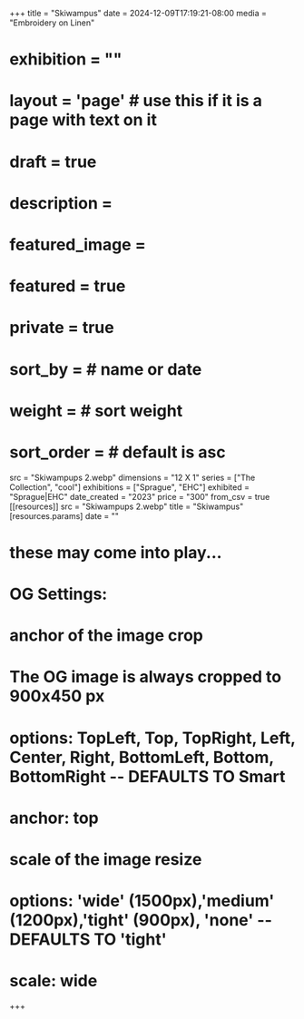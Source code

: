 +++
title = "Skiwampus"
date = 2024-12-09T17:19:21-08:00
media = "Embroidery on Linen"
# exhibition = ""
# layout = 'page' # use this if it is a page with text on it
# draft = true
# description = 
# featured_image = 
# featured = true
# private = true
# sort_by = # name or date
# weight = # sort weight
# sort_order = # default is asc
src = "Skiwampups 2.webp"
dimensions = "12 X 1"
  series = ["The Collection", "cool"]
    exhibitions = ["Sprague", "EHC"]
  exhibited = "Sprague|EHC"
date_created = "2023"
price = "300"
from_csv = true
[[resources]]
  src = "Skiwampups 2.webp"
  title = "Skiwampus"
  [resources.params]
  date = ""

# these may come into play...
# OG Settings:
# anchor of the image crop 
#   The OG image is always cropped to 900x450 px
#   options: TopLeft, Top, TopRight, Left, Center, Right, BottomLeft, Bottom, BottomRight -- DEFAULTS TO Smart
# anchor: top
# scale of the image resize 
#   options: 'wide' (1500px),'medium' (1200px),'tight' (900px), 'none' -- DEFAULTS TO 'tight'
# scale: wide 
+++
